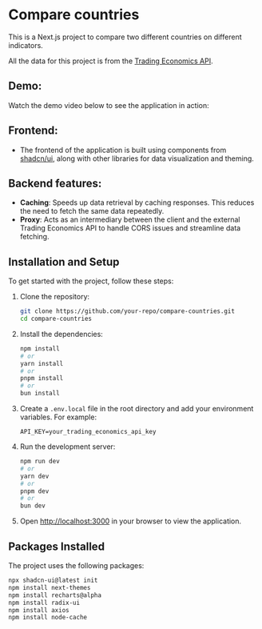 # Compare countries
This is a Next.js project to compare two different countries on different indicators. 

All the data for this project is from the [Trading Economics API](https://docs.tradingeconomics.com). 

## Demo:
Watch the demo video below to see the application in action:

## Frontend:
- The frontend of the application is built using components from [shadcn/ui](https://ui.shadcn.com), along with other libraries for data visualization and theming.

## Backend features:
- **Caching**: Speeds up data retrieval by caching responses. This reduces the need to fetch the same data repeatedly.
- **Proxy**: Acts as an intermediary between the client and the external Trading Economics API to handle CORS issues and streamline data fetching.

## Installation and Setup
To get started with the project, follow these steps:

1. Clone the repository:

    ```bash
    git clone https://github.com/your-repo/compare-countries.git
    cd compare-countries
    ```

2. Install the dependencies:

    ```bash
    npm install
    # or
    yarn install
    # or
    pnpm install
    # or
    bun install
    ```

3. Create a `.env.local` file in the root directory and add your environment variables. For example:

    ```
    API_KEY=your_trading_economics_api_key
    ```

4. Run the development server:

    ```bash
    npm run dev
    # or
    yarn dev
    # or
    pnpm dev
    # or
    bun dev
    ```

5. Open [http://localhost:3000](http://localhost:3000) in your browser to view the application.

## Packages Installed
The project uses the following packages:

```bash
npx shadcn-ui@latest init
npm install next-themes
npm install recharts@alpha
npm install radix-ui
npm install axios
npm install node-cache
